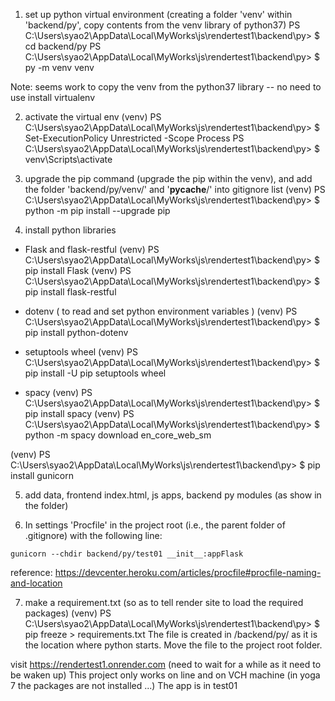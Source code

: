 1. set up python virtual environment (creating a folder 'venv' within 'backend/py', copy contents from the venv library of python37)
PS C:\Users\syao2\AppData\Local\MyWorks\js\rendertest1\backend\py> $ cd backend/py
PS C:\Users\syao2\AppData\Local\MyWorks\js\rendertest1\backend\py> $ py -m venv venv

Note: seems work to copy the venv from the python37 library -- no need to use install virtualenv

2. activate the virtual env (venv)
PS C:\Users\syao2\AppData\Local\MyWorks\js\rendertest1\backend\py> $ Set-ExecutionPolicy Unrestricted -Scope Process
PS C:\Users\syao2\AppData\Local\MyWorks\js\rendertest1\backend\py> $ venv\Scripts\activate

3. upgrade the pip command (upgrade the pip within the venv), and add the folder 'backend/py/venv/' and '__pycache__/' into gitignore list
(venv) PS C:\Users\syao2\AppData\Local\MyWorks\js\rendertest1\backend\py> $ python -m pip install --upgrade pip

4. install python libraries

- Flask and flask-restful
(venv) PS C:\Users\syao2\AppData\Local\MyWorks\js\rendertest1\backend\py> $ pip install Flask
(venv) PS C:\Users\syao2\AppData\Local\MyWorks\js\rendertest1\backend\py> $ pip install flask-restful

- dotenv ( to read and set python environment variables )
(venv) PS C:\Users\syao2\AppData\Local\MyWorks\js\rendertest1\backend\py> $ pip install python-dotenv

- setuptools wheel
(venv) PS C:\Users\syao2\AppData\Local\MyWorks\js\rendertest1\backend\py> $ pip install -U pip setuptools wheel

- spacy
(venv) PS C:\Users\syao2\AppData\Local\MyWorks\js\rendertest1\backend\py> $ pip install spacy
(venv) PS C:\Users\syao2\AppData\Local\MyWorks\js\rendertest1\backend\py> $ python -m spacy download en_core_web_sm

(venv) PS C:\Users\syao2\AppData\Local\MyWorks\js\rendertest1\backend\py> $ pip install gunicorn 

5. add data, frontend index.html, js apps, backend py modules (as show in the folder)

6. In settings 'Procfile' in the project root (i.e., the parent folder of .gitignore) with the following line:
```
gunicorn --chdir backend/py/test01 __init__:appFlask
```
reference: https://devcenter.heroku.com/articles/procfile#procfile-naming-and-location

7. make a requirement.txt (so as to tell render site to load the required packages)
(venv) PS C:\Users\syao2\AppData\Local\MyWorks\js\rendertest1\backend\py> $ pip freeze > requirements.txt
The file is created in /backend/py/ as it is the location where python starts. 
Move the file to the project root folder. 

visit https://rendertest1.onrender.com (need to wait for a while as it need to be waken up)
This project only works on line and on VCH machine (in yoga 7 the packages are not installed ...)
The app is in test01